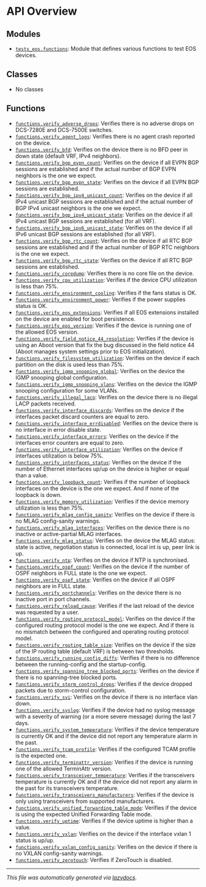 <!-- markdownlint-disable -->

# API Overview

## Modules

- [`tests_eos.functions`](./tests_eos.functions.md#module-tests_eosfunctions): Module that defines various functions to test EOS devices.

## Classes

- No classes

## Functions

- [`functions.verify_adverse_drops`](./tests_eos.functions.md#function-verify_adverse_drops): Verifies there is no adverse drops on DCS-7280E and DCS-7500E switches.
- [`functions.verify_agent_logs`](./tests_eos.functions.md#function-verify_agent_logs): Verifies there is no agent crash reported on the device.
- [`functions.verify_bfd`](./tests_eos.functions.md#function-verify_bfd): Verifies on the device there is no BFD peer in down state (default VRF, IPv4 neighbors).
- [`functions.verify_bgp_evpn_count`](./tests_eos.functions.md#function-verify_bgp_evpn_count): Verifies on the device if all EVPN BGP sessions are established and if the actual number of BGP EVPN neighbors is the one we expect.
- [`functions.verify_bgp_evpn_state`](./tests_eos.functions.md#function-verify_bgp_evpn_state): Verifies on the device if all EVPN BGP sessions are established.
- [`functions.verify_bgp_ipv4_unicast_count`](./tests_eos.functions.md#function-verify_bgp_ipv4_unicast_count): Verifies on the device if all IPv4 unicast BGP sessions are established and if the actual number of BGP IPv4 unicast neighbors is the one we expect.
- [`functions.verify_bgp_ipv4_unicast_state`](./tests_eos.functions.md#function-verify_bgp_ipv4_unicast_state): Verifies on the device if all IPv4 unicast BGP sessions are established (for all VRF).
- [`functions.verify_bgp_ipv6_unicast_state`](./tests_eos.functions.md#function-verify_bgp_ipv6_unicast_state): Verifies on the device if all IPv6 unicast BGP sessions are established (for all VRF).
- [`functions.verify_bgp_rtc_count`](./tests_eos.functions.md#function-verify_bgp_rtc_count): Verifies on the device if all RTC BGP sessions are established and if the actual number of BGP RTC neighbors is the one we expect.
- [`functions.verify_bgp_rtc_state`](./tests_eos.functions.md#function-verify_bgp_rtc_state): Verifies on the device if all RTC BGP sessions are established.
- [`functions.verify_coredump`](./tests_eos.functions.md#function-verify_coredump): Verifies there is no core file on the device.
- [`functions.verify_cpu_utilization`](./tests_eos.functions.md#function-verify_cpu_utilization): Verifies if the device CPU utilization is less than 75%.
- [`functions.verify_environment_cooling`](./tests_eos.functions.md#function-verify_environment_cooling): Verifies if the fans status is OK.
- [`functions.verify_environment_power`](./tests_eos.functions.md#function-verify_environment_power): Verifies if the power supplies status is OK.
- [`functions.verify_eos_extensions`](./tests_eos.functions.md#function-verify_eos_extensions): Verifies if all EOS extensions installed on the device are enabled for boot persistence.
- [`functions.verify_eos_version`](./tests_eos.functions.md#function-verify_eos_version): Verifies if the device is running one of the allowed EOS version.
- [`functions.verify_field_notice_44_resolution`](./tests_eos.functions.md#function-verify_field_notice_44_resolution): Verifies if the device is using an Aboot version that fix the bug discussed in the field notice 44 (Aboot manages system settings prior to EOS initialization).
- [`functions.verify_filesystem_utilization`](./tests_eos.functions.md#function-verify_filesystem_utilization): Verifies on the device if each partition on the disk is used less than 75%.
- [`functions.verify_igmp_snooping_global`](./tests_eos.functions.md#function-verify_igmp_snooping_global): Verifies on the device the IGMP snooping global configuration.
- [`functions.verify_igmp_snooping_vlans`](./tests_eos.functions.md#function-verify_igmp_snooping_vlans): Verifies on the device the IGMP snooping configuration for some VLANs.
- [`functions.verify_illegal_lacp`](./tests_eos.functions.md#function-verify_illegal_lacp): Verifies on the device there is no illegal LACP packets received.
- [`functions.verify_interface_discards`](./tests_eos.functions.md#function-verify_interface_discards): Verifies on the device if the interfaces packet discard counters are equal to zero.
- [`functions.verify_interface_errdisabled`](./tests_eos.functions.md#function-verify_interface_errdisabled): Verifies on the device there is no interface in error disable state.
- [`functions.verify_interface_errors`](./tests_eos.functions.md#function-verify_interface_errors): Verifies on the device if the interfaces error counters are equal to zero.
- [`functions.verify_interface_utilization`](./tests_eos.functions.md#function-verify_interface_utilization): Verifies on the device if interfaces utilization is below 75%.
- [`functions.verify_interfaces_status`](./tests_eos.functions.md#function-verify_interfaces_status): Verifies on the device if the number of Ethernet interfaces up/up on the device is higher or equal than a value.
- [`functions.verify_loopback_count`](./tests_eos.functions.md#function-verify_loopback_count): Verifies if the number of loopback interfaces on the device is the one we expect. And if none of the loopback is down.
- [`functions.verify_memory_utilization`](./tests_eos.functions.md#function-verify_memory_utilization): Verifies if the device memory utilization is less than 75%.
- [`functions.verify_mlag_config_sanity`](./tests_eos.functions.md#function-verify_mlag_config_sanity): Verifies on the device if there is no MLAG config-sanity warnings.
- [`functions.verify_mlag_interfaces`](./tests_eos.functions.md#function-verify_mlag_interfaces): Verifies on the device there is no inactive or active-partial MLAG interfaces.
- [`functions.verify_mlag_status`](./tests_eos.functions.md#function-verify_mlag_status): Verifies on the device the MLAG status: state is active, negotiation status is connected, local int is up, peer link is up.
- [`functions.verify_ntp`](./tests_eos.functions.md#function-verify_ntp): Verifies on the device if NTP is synchronised.
- [`functions.verify_ospf_count`](./tests_eos.functions.md#function-verify_ospf_count): Verifies on the device if the number of OSPF neighbors in FULL state is the one we expect.
- [`functions.verify_ospf_state`](./tests_eos.functions.md#function-verify_ospf_state): Verifies on the device if all OSPF neighbors are in FULL state.
- [`functions.verify_portchannels`](./tests_eos.functions.md#function-verify_portchannels): Verifies on the device there is no inactive port in port channels.
- [`functions.verify_reload_cause`](./tests_eos.functions.md#function-verify_reload_cause): Verifies if the last reload of the device was requested by a user.
- [`functions.verify_routing_protocol_model`](./tests_eos.functions.md#function-verify_routing_protocol_model): Verifies on the device if the configured routing protocol model is the one we expect. And if there is no mismatch between the configured and operating routing protocol model.
- [`functions.verify_routing_table_size`](./tests_eos.functions.md#function-verify_routing_table_size): Verifies on the device if the size of the IP routing table (default VRF) is between two thresholds.
- [`functions.verify_running_config_diffs`](./tests_eos.functions.md#function-verify_running_config_diffs): Verifies if there is no difference between the running-config and the startup-config.
- [`functions.verify_spanning_tree_blocked_ports`](./tests_eos.functions.md#function-verify_spanning_tree_blocked_ports): Verifies on the device if there is no spanning-tree blocked ports.
- [`functions.verify_storm_control_drops`](./tests_eos.functions.md#function-verify_storm_control_drops): Verifies if the device dropped packets due to storm-control configuration.
- [`functions.verify_svi`](./tests_eos.functions.md#function-verify_svi): Verifies on the device if there is no interface vlan down.
- [`functions.verify_syslog`](./tests_eos.functions.md#function-verify_syslog): Verifies if the device had no syslog message with a severity of warning (or a more severe message) during the last 7 days.
- [`functions.verify_system_temperature`](./tests_eos.functions.md#function-verify_system_temperature): Verifies if the device temperature is currently OK and if the device did not report any temperature alarm in the past.
- [`functions.verify_tcam_profile`](./tests_eos.functions.md#function-verify_tcam_profile): Verifies if the configured TCAM profile is the expected one.
- [`functions.verify_terminattr_version`](./tests_eos.functions.md#function-verify_terminattr_version): Verifies if the device is running one of the allowed TerminAttr version.
- [`functions.verify_transceiver_temperature`](./tests_eos.functions.md#function-verify_transceiver_temperature): Verifies if the transceivers temperature is currently OK and if the device did not report any alarm in the past for its transceivers temperature.
- [`functions.verify_transceivers_manufacturers`](./tests_eos.functions.md#function-verify_transceivers_manufacturers): Verifies if the device is only using transceivers from supported manufacturers.
- [`functions.verify_unified_forwarding_table_mode`](./tests_eos.functions.md#function-verify_unified_forwarding_table_mode): Verifies if the device is using the expected Unified Forwarding Table mode.
- [`functions.verify_uptime`](./tests_eos.functions.md#function-verify_uptime): Verifies if the device uptime is higher than a value.
- [`functions.verify_vxlan`](./tests_eos.functions.md#function-verify_vxlan): Verifies on the device if the interface vxlan 1 status is up/up.
- [`functions.verify_vxlan_config_sanity`](./tests_eos.functions.md#function-verify_vxlan_config_sanity): Verifies on the device if there is no VXLAN config-sanity warnings.
- [`functions.verify_zerotouch`](./tests_eos.functions.md#function-verify_zerotouch): Verifies if ZeroTouch is disabled.


---

_This file was automatically generated via [lazydocs](https://github.com/ml-tooling/lazydocs)._
